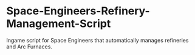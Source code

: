 # Space-Engineers-Refinery-Management-Script
Ingame script for Space Engineers that automatically manages refineries and Arc Furnaces.
